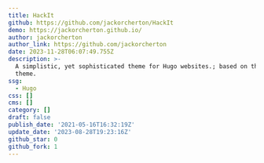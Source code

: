 ```yaml
---
title: HackIt
github: https://github.com/jackorcherton/HackIt
demo: https://jackorcherton.github.io/
author: jackorcherton
author_link: https://github.com/jackorcherton
date: 2023-11-28T06:07:49.755Z
description: >-
  A simplistic, yet sophisticated theme for Hugo websites.; based on the LoveIt
  theme.
ssg:
  - Hugo
css: []
cms: []
category: []
draft: false
publish_date: '2021-05-16T16:32:19Z'
update_date: '2023-08-28T19:23:16Z'
github_star: 0
github_fork: 1
---
```

